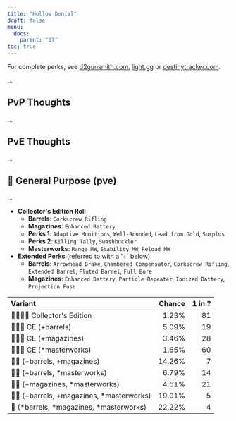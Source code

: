 ```yaml
---
title: "Hollow Denial"
draft: false
menu:
  docs:
    parent: "17"
toc: true
---
```


For complete perks, see [d2gunsmith.com](https://d2gunsmith.com/w/2323544076), [light.gg](https://www.light.gg/db/items/2323544076) or [destinytracker.com](https://destinytracker.com/destiny-2/db/items/2323544076).

...

## PvP Thoughts

...

## PvE Thoughts

...

## 👾 General Purpose (pve)

...

* **Collector's Edition Roll**
  * **Barrels**: `Corkscrew Rifling`
  * **Magazines**: `Enhanced Battery`
  * **Perks 1**: `Adaptive Munitions`, `Well-Rounded`, `Lead from Gold`, `Surplus`
  * **Perks 2**: `Killing Tally`, `Swashbuckler`
  * **Masterworks**: `Range MW`, `Stability MW`, `Reload MW`
* **Extended Perks** (referred to with a '+' below)
  * **Barrels**: `Arrowhead Brake`, `Chambered Compensator`, `Corkscrew Rifling`, `Extended Barrel`, `Fluted Barrel`, `Full Bore`
  * **Magazines**: `Enhanced Battery`, `Particle Repeater`, `Ionized Battery`, `Projection Fuse`

| Variant | Chance | 1 in ? |
|:-|-:|-:|
| 👾👾👾🌟 Collector's Edition | 1.23% | 81 |
| 👾👾👾 CE (+barrels) | 5.09% | 19 |
| 👾👾👾 CE (+magazines) | 3.46% | 28 |
| 👾👾👾 CE (*masterworks) | 1.65% | 60 |
| 👾👾 (+barrels, +magazines) | 14.26% | 7 |
| 👾👾 (+barrels, *masterworks) | 6.79% | 14 |
| 👾👾 (+magazines, *masterworks) | 4.61% | 21 |
| 👾👾 (+barrels, +magazines, *masterworks) | 19.01% | 5 |
| 👾 (*barrels, *magazines, *masterworks) | 22.22% | 4 |
